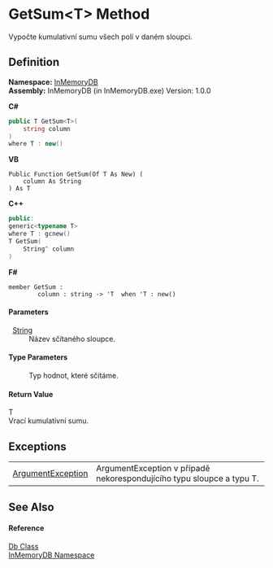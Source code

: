 # GetSum&lt;T&gt; Method


Vypočte kumulativní sumu všech polí v daném sloupci.



## Definition
**Namespace:** <a href="InMemoryDB/Help/044e8d7f-0f94-a8b4-bd65-529f6359fdf7">InMemoryDB</a>  
**Assembly:** InMemoryDB (in InMemoryDB.exe) Version: 1.0.0

**C#**
``` C#
public T GetSum<T>(
	string column
)
where T : new()

```
**VB**
``` VB
Public Function GetSum(Of T As New) ( 
	column As String
) As T
```
**C++**
``` C++
public:
generic<typename T>
where T : gcnew()
T GetSum(
	String^ column
)
```
**F#**
``` F#
member GetSum : 
        column : string -> 'T  when 'T : new()
```



#### Parameters
<dl><dt>  <a href="InMemoryDB/Help/https://learn.microsoft.com/dotnet/api/system.string" target="_blank" rel="noopener noreferrer">String</a></dt><dd>Název sčítaného sloupce.</dd></dl>

#### Type Parameters
<dl><dt /><dd>Typ hodnot, které sčítáme.</dd></dl>

#### Return Value
T  
Vrací kumulativní sumu.

## Exceptions
<table>
<tr>
<td><a href="InMemoryDB/Help/https://learn.microsoft.com/dotnet/api/system.argumentexception" target="_blank" rel="noopener noreferrer">ArgumentException</a></td>
<td>ArgumentException v případě nekorespondujícího typu sloupce a typu T.</td></tr>
</table>

## See Also


#### Reference
<a href="InMemoryDB/Help/072256a6-4e86-2a0a-723b-934e64bcdb43">Db Class</a>  
<a href="InMemoryDB/Help/044e8d7f-0f94-a8b4-bd65-529f6359fdf7">InMemoryDB Namespace</a>  
